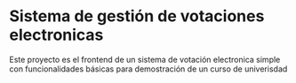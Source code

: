 # Sistema de gestión de votaciones electronicas
Este proyecto es el frontend de un sistema de votación electronica simple con funcionalidades básicas para demostración de un curso de univerisdad 
